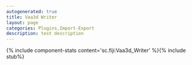 ```yaml
---
autogenerated: true
title: Vaa3d Writer
layout: page
categories: Plugins,Import-Export
description: test description
---
```


{% include component-stats content='sc.fiji:Vaa3d\_Writer' %}{% include stub%}


 
